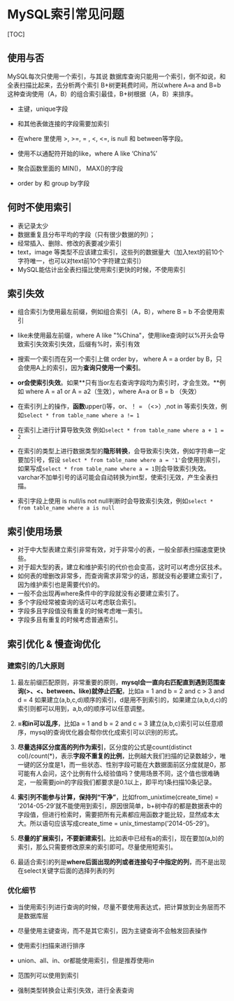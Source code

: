 # MySQL索引常见问题

[TOC]

## 使用与否

MySQL每次只使用一个索引，与其说 数据库查询只能用一个索引，倒不如说，和全表扫描比起来，去分析两个索引 B+树更耗费时间，所以where A=a and B=b 这种查询使用（A，B）的组合索引最佳，B+树根据（A，B）来排序。

- 主键，unique字段

- 和其他表做连接的字段需要加索引

- 在where 里使用 >, >=, = , <, <=, is null 和 between等字段。

- 使用不以通配符开始的like，where A like ‘China%’

- 聚合函数里面的 MIN()， MAX()的字段

- order by 和 group by字段

  

## 何时不使用索引

- 表记录太少
- 数据重复且分布平均的字段（只有很少数据的列）；
- 经常插入、删除、修改的表要减少索引
- text，image 等类型不应该建立索引，这些列的数据量大（加入text的前10个字符唯一，也可以对text前10个字符建立索引）
- MySQL能估计出全表扫描比使用索引更快的时候，不使用索引



## 索引失效

- 组合索引为使用最左前缀，例如组合索引（A，B），where B = b 不会使用索引

- like未使用最左前缀，where A like "%China"，使用like查询时以%开头会导致索引失效索引失效，后缀有%时，索引有效

- 搜索一个索引而在另一个索引上做 order by， where A = a order by B，只会使用A上的索引，因为**查询只使用一个索引**。

- **or会使索引失效**。如果**只有当or左右查询字段均为索引时，才会生效。**例如 where A = a1 or A = a2（生效），where A=a or B = b （失效）

- 在索引列上的操作，**函数**upper()等，or、！ = （<>）,not in 等索引失效，例如`select * from table_name where a != 1`

- 在索引上进行计算导致失效 例如`select * from table_name where a + 1 = 2`

- 在索引的类型上进行数据类型的**隐形转换**，会导致索引失效，例如字符串一定要加引号，假设 `select * from table_name where a = '1'`会使用到索引，如果写成`select * from table_name where a = 1`则会导致索引失效。varchar不加单引号的话可能会自动转换为int型，使索引无效，产生全表扫描。

- 索引字段上使用 is null/is not null判断时会导致索引失效，例如`select * from table_name where a is null`



## 索引使用场景

- 对于中大型表建立索引非常有效，对于非常小的表，一般全部表扫描速度更快些。
- 对于超大型的表，建立和维护索引的代价也会变高，这时可以考虑分区技术。
- 如何表的增删改非常多，而查询需求非常少的话，那就没有必要建立索引了，因为维护索引也是需要代价的。
- 一般不会出现再where条件中的字段就没有必要建立索引了。
- 多个字段经常被查询的话可以考虑联合索引。
- 字段多且字段值没有重复的时候考虑唯一索引。
- 字段多且有重复的时候考虑普通索引。



## 索引优化 & 慢查询优化

### 建索引的几大原则

1. 最左前缀匹配原则，非常重要的原则，**mysql会一直向右匹配直到遇到范围查询(>、<、between、like)就停止匹配**，比如a = 1 and b = 2 and c > 3 and d = 4 如果建立(a,b,c,d)顺序的索引，d是用不到索引的，如果建立(a,b,d,c)的索引则都可以用到，a,b,d的顺序可以任意调整。

2. **=和in可以乱序**，比如a = 1 and b = 2 and c = 3 建立(a,b,c)索引可以任意顺序，mysql的查询优化器会帮你优化成索引可以识别的形式。
3. **尽量选择区分度高的列作为索引**，区分度的公式是count(distinct col)/count(*)，表示**字段不重复的比例**，比例越大我们扫描的记录数越少，唯一键的区分度是1，而一些状态、性别字段可能在大数据面前区分度就是0，那可能有人会问，这个比例有什么经验值吗？使用场景不同，这个值也很难确定，一般需要join的字段我们都要求是0.1以上，即平均1条扫描10条记录。
4. **索引列不能参与计算，保持列“干净”**，比如from_unixtime(create_time) = ’2014-05-29’就不能使用到索引，原因很简单，b+树中存的都是数据表中的字段值，但进行检索时，需要把所有元素都应用函数才能比较，显然成本太大。所以语句应该写成create_time = unix_timestamp(’2014-05-29’)。
5. **尽量的扩展索引，不要新建索引**。比如表中已经有a的索引，现在要加(a,b)的索引，那么只需要修改原来的索引即可。尽量使用短索引。
6. 最适合索引的列是**where后面出现的列或者连接句子中指定的列**，而不是出现在select关键字后面的选择列表的列



### 优化细节

- 当使用索引列进行查询的时候，尽量不要使用表达式，把计算放到业务层而不是数据库层
- 尽量使用主键查询，而不是其它索引，因为主键查询不会触发回表操作
- 使用索引扫描来进行排序
- union、all、in、or都能使用索引，但是推荐使用in

- 范围列可以使用到索引

- 强制类型转换会让索引失效，进行全表查询